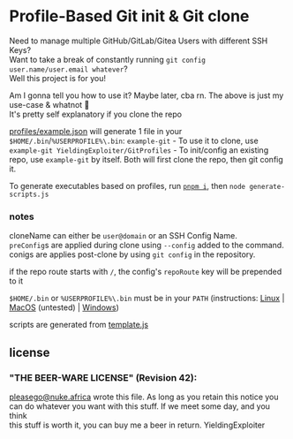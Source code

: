 <!--
 @license "THE BEER-WARE LICENSE" (Revision 42):
 <pleasego@nuke.africa> wrote this file. As long as you retain this notice you
 can do whatever you want with this stuff. If we meet some day, and you think
 this stuff is worth it, you can buy me a beer in return | YieldingExploiter
-->


# Profile-Based Git init & Git clone

Need to manage multiple GitHub/GitLab/Gitea Users with different SSH Keys?<br/>
Want to take a break of constantly running `git config user.name/user.email whatever`?<br/>
Well this project is for you!

Am I gonna tell you how to use it? Maybe later, cba rn. The above is just my use-case & whatnot :shrug:<br/>
It's pretty self explanatory if you clone the repo

[profiles/example.json](profiles/example.json) will generate 1 file in your `$HOME/.bin`/`%USERPROFILE%\.bin`: `example-git` - To use it to clone, use `example-git YieldingExploiter/GitProfiles` - To init/config an existing repo, use `example-git` by itself. Both will first clone the repo, then git config it.


To generate executables based on profiles, run [`pnpm i`](https://pnpm.io), then `node generate-scripts.js`

### notes
cloneName can either be `user@domain` or an SSH Config Name.<br/>
`preConfig`s are applied during clone using `--config` added to the command.<br/>
conigs are applies post-clone by using `git config` in the repository.

if the repo route starts with `/`, the config's `repoRoute` key will be prepended to it

`$HOME/.bin` or `%USERPROFILE%\.bin` must be in your `PATH` (instructions: [Linux](https://www.howtogeek.com/658904/how-to-add-a-directory-to-your-path-in-linux/) | [MacOS](https://techpp.com/2021/09/08/set-path-variable-in-macos-guide/) (untested) | [Windows](https://stackoverflow.com/questions/44272416/how-to-add-a-folder-to-path-environment-variable-in-windows-10-with-screensho))

scripts are generated from [template.js](template.js)

## license
### "THE BEER-WARE LICENSE" (Revision 42):

<pleasego@nuke.africa> wrote this file.  As long as you retain this notice you<br/>
can do whatever you want with this stuff. If we meet some day, and you think<br/>
this stuff is worth it, you can buy me a beer in return.   YieldingExploiter
